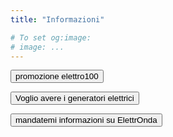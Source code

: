 ```yaml
---
title: "Informazioni"

# To set og:image:
# image: ...
---
```



<section id="forms"><form action="MAILTO:<matteo@pedani.it>?subject=elettro100&body=Tenetemi informato su ElettrOnda, fatemi sapere come donare 100 euro per avere la promozione elettro100 " method="post" enctype="text/plain">

<input type="submit" value="promozione elettro100"></form></div>
</section>
<section id="forms"><form action="MAILTO:<matteo@pedani.it>?subject=elettro100&body=Tenetemi informato su ElettrOnda, fatemi sapere come donare avere i generatori elettrici " method="post" enctype="text/plain">

<input type="submit" value="Voglio avere i generatori elettrici"></form></div>
</section>
<section id="forms"><form action="MAILTO:<matteo@pedani.it>?subject=elettro100&body=Tenetemi informato su ElettrOnda. " method="post" enctype="text/plain">

<input type="submit" value="mandatemi informazioni su ElettrOnda"></form></div>
</section>
